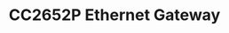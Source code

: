 ---
date_added: 2022-09-23
model: 77546/77547
vendor: HamGeek
title: CC2652P Ethernet Gateway
category: coordinator
mlink: 
link: https://www.aliexpress.com/item/1005004701702131.html
compatible: [z2m, z4d, zha]
---